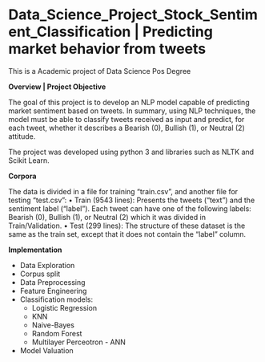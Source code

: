 # Data_Science_Project_Stock_Sentiment_Classification | Predicting market behavior from tweets

This is a Academic project of Data Science Pos Degree

**Overview | Project Objective**

The goal of this project is to develop an NLP model capable of predicting market sentiment based on tweets. In summary, using NLP techniques, the model must be able to classify tweets received as input and predict, for each tweet, whether it describes a Bearish (0), Bullish (1), or Neutral (2) attitude.

The project was developed using python 3 and libraries such as NLTK and Scikit Learn.


**Corpora**

The data is divided in a file for training “train.csv”, and another file for testing “test.csv”:
  • Train (9543 lines): Presents the tweets (“text”) and the sentiment label (“label”). Each tweet can have one of the following labels: Bearish (0), Bullish (1), or Neutral (2) which it was divided in Train/Validation.
  • Test (299 lines): The structure of these dataset is the same as the train set, except that it does not contain the “label” column.


**Implementation**

- Data Exploration
- Corpus split
- Data Preprocessing
- Feature Engineering
- Classification models:
  - Logistic Regression
  - KNN
  - Naive-Bayes
  - Random Forest
  - Multilayer Perceotron - ANN  
- Model Valuation


